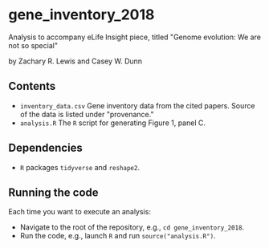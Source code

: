 # gene_inventory_2018

Analysis to accompany eLife Insight piece, titled "Genome evolution: We are not so special"

by Zachary R. Lewis and Casey W. Dunn

## Contents

- `inventory_data.csv` Gene inventory data from the cited papers. Source of the data is listed
under "provenance." 
- `analysis.R` The `R` script for generating Figure 1, panel C. 

## Dependencies

- `R` packages `tidyverse` and `reshape2`.

## Running the code

Each time you want to execute an analysis:

- Navigate to the root of the repository, e.g., `cd gene_inventory_2018`.
- Run the code, e.g., launch `R` and run `source("analysis.R")`.

